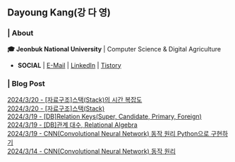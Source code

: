 ## Dayoung Kang(강 다 영)
### | About
**🎓 Jeonbuk National University** | Computer Science & Digital Agriculture

- **SOCIAL** | [E-Mail](mailto:kallzero1008@jbnu.ac.kr) | [LinkedIn](https://www.linkedin.com/in/riverallzero/) | [Tistory](https://riverallzero.tistory.com/)

### | Blog Post</h3>



[2024/3/20 - [자료구조]스택(Stack)의 시간 복잡도](https://riverallzero.tistory.com/83) <br>
[2024/3/20 - [자료구조]스택(Stack)](https://riverallzero.tistory.com/82) <br>
[2024/3/19 - [DB]Relation Keys(Super, Candidate, Primary, Foreign)](https://riverallzero.tistory.com/81) <br>
[2024/3/19 - [DB]관계 대수, Relational Algebra](https://riverallzero.tistory.com/80) <br>
[2024/3/19 - CNN(Convolutional Neural Network) 동작 원리 Python으로 구현하기](https://riverallzero.tistory.com/79) <br>
[2024/3/14 - CNN(Convolutional Neural Network) 동작 원리](https://riverallzero.tistory.com/78) <br>
